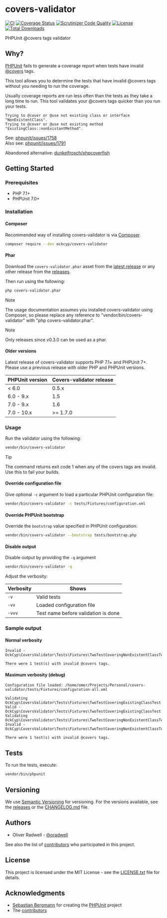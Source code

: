 # covers-validator

[![CI](https://github.com/oradwell/covers-validator/actions/workflows/ci.yaml/badge.svg)](https://github.com/oradwell/covers-validator/actions/workflows/ci.yaml)
[![Coverage Status](https://coveralls.io/repos/github/oradwell/covers-validator/badge.svg?branch=master)](https://coveralls.io/github/oradwell/covers-validator?branch=master)
[![Scrutinizer Code Quality](https://scrutinizer-ci.com/g/oradwell/covers-validator/badges/quality-score.png?b=master)](https://scrutinizer-ci.com/g/oradwell/covers-validator/?branch=master)
[![License](https://poser.pugx.org/ockcyp/covers-validator/license)](https://packagist.org/packages/ockcyp/covers-validator)
[![Total Downloads](https://poser.pugx.org/ockcyp/covers-validator/downloads)](https://packagist.org/packages/ockcyp/covers-validator)

PHPUnit @covers tags validator

## Why?

[PHPUnit](https://github.com/sebastianbergmann/phpunit) fails to generate a coverage report
when tests have invalid [@covers](https://docs.phpunit.de/en/10.5/annotations.html#covers)
tags.

This tool allows you to determine the tests that have invalid @covers tags
without you needing to run the coverage.

Usually coverage reports are run less often than the tests
as they take a long time to run.
This tool validates your @covers tags quicker than you run your tests.

```
Trying to @cover or @use not existing class or interface "NonExistentClass".
Trying to @cover or @use not existing method "ExistingClass::nonExistantMethod".
```

See: [phpunit/issues/1758](https://github.com/sebastianbergmann/phpunit/issues/1758)<br />
Also see: [phpunit/issues/1791](https://github.com/sebastianbergmann/phpunit/issues/1791)

Abandoned alternative: [dunkelfrosch/phpcoverfish](https://github.com/dunkelfrosch/phpcoverfish)

## Getting Started

### Prerequisites

- PHP 7.1+
- PHPUnit 7.0+

### Installation

#### Composer

Recommended way of installing covers-validator is via [Composer](https://get.org/).

```bash
composer require --dev ockcyp/covers-validator
```

#### Phar

Download the `covers-validator.phar` asset
from the [latest release](https://github.com/oradwell/covers-validator/releases/latest)
or any other release from the [releases](https://github.com/oradwell/covers-validator/releases).

Then run using the following:
```bash
php covers-validator.phar
```

>[!NOTE]
>The usage documentation assumes you installed covers-validator using Composer,
>so please replace any reference to "vendor/bin/covers-validator"
>with "php covers-validator.phar".

>[!NOTE]
>Only releases since v0.3.0 can be used as a phar.

#### Older versions

Latest release of covers-validator supports PHP 7.1+ and PHPUnit 7+.
Please use a previous release with older PHP and PHPUnit versions.

| PHPUnit version | Covers-validator release |
| --------------- | ------------------------ |
| < 6.0           | 0.5.x                    |
| 6.0 - 9.x       | 1.5                      |
| 7.0 - 9.x       | 1.6                      |
| 7.0 - 10.x      | >= 1.7.0                 |

### Usage

Run the validator using the following:

```bash
vendor/bin/covers-validator
```

>[!TIP]
>The command returns exit code 1 when any of the covers tags are invalid.
>Use this to fail your builds.

#### Override configuration file

Give optional `-c` argument to load a particular PHPUnit configuration file:

```bash
vendor/bin/covers-validator -c tests/Fixtures/configuration.xml
```

#### Override PHPUnit bootstrap

Override the `bootstrap` value specified in PHPUnit configuration:

```bash
vendor/bin/covers-validator --bootstrap tests/bootstrap.php
```

#### Disable output

Disable output by providing the `-q` argument

```bash
vendor/bin/covers-validator -q
```

Adjust the verbosity:

| Verbosity   | Shows                               |
| ----------- | ----------------------------------- |
| `-v`        | Valid tests                         |
| `-vv`       | Loaded configuration file           |
| `-vvv`      | Test name before validation is done |

### Sample output

#### Normal verbosity

```
Invalid - OckCyp\CoversValidator\Tests\Fixtures\TwoTestCoveringNonExistentClassTest::testDummyTest

There were 1 test(s) with invalid @covers tags.
```

#### Maximum verbosity (debug)

```
Configuration file loaded: /home/omer/Projects/Personal/covers-validator/tests/Fixtures/configuration-all.xml

Validating OckCyp\CoversValidator\Tests\Fixtures\TwoTestCoveringExistingClassTest::testDummyTest...
Valid - OckCyp\CoversValidator\Tests\Fixtures\TwoTestCoveringExistingClassTest::testDummyTest
Validating OckCyp\CoversValidator\Tests\Fixtures\TwoTestCoveringNonExistentClassTest::testDummyTest...
Invalid - OckCyp\CoversValidator\Tests\Fixtures\TwoTestCoveringNonExistentClassTest::testDummyTest

There were 1 test(s) with invalid @covers tags.
```

## Tests

To run the tests, execute:

```bash
vendor/bin/phpunit
```

## Versioning

We use [Semantic Versioning](https://semver.org/) for versioning. For the versions available, see the [releases](https://github.com/oradwell/covers-validator/releases) or the [CHANGELOG.md](./CHANGELOG.md) file.

## Authors

- Oliver Radwell - [@oradwell](https://github.com/oradwell)

See also the list of [contributors](https://github.com/oradwell/covers-validator/graphs/contributors) who participated in this project.

## License

This project is licensed under the MIT License - see the [LICENSE.txt](./LICENSE.txt) file for details.

## Acknowledgments

- [Sebastian Bergmann](https://github.com/sebastianbergmann) for creating the [PHPUnit](https://phpunit.de/) project
- The [contributors](https://github.com/oradwell/covers-validator/graphs/contributors)
